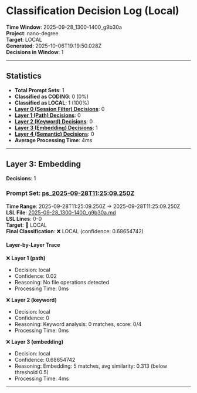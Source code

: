 # Classification Decision Log (Local)

**Time Window**: 2025-09-28_1300-1400_g9b30a<br>
**Project**: nano-degree<br>
**Target**: LOCAL<br>
**Generated**: 2025-10-06T19:19:50.028Z<br>
**Decisions in Window**: 1

---

## Statistics

- **Total Prompt Sets**: 1
- **Classified as CODING**: 0 (0%)
- **Classified as LOCAL**: 1 (100%)
- **[Layer 0 (Session Filter) Decisions](#layer-0-session-filter)**: 0
- **[Layer 1 (Path) Decisions](#layer-1-path)**: 0
- **[Layer 2 (Keyword) Decisions](#layer-2-keyword)**: 0
- **[Layer 3 (Embedding) Decisions](#layer-3-embedding)**: 1
- **[Layer 4 (Semantic) Decisions](#layer-4-semantic)**: 0
- **Average Processing Time**: 4ms

---

## Layer 3: Embedding

**Decisions**: 1

### Prompt Set: [ps_2025-09-28T11:25:09.250Z](../../history/2025-09-28_1300-1400_g9b30a.md#ps_2025-09-28T11:25:09.250Z)

**Time Range**: 2025-09-28T11:25:09.250Z → 2025-09-28T11:25:09.250Z<br>
**LSL File**: [2025-09-28_1300-1400_g9b30a.md](../../history/2025-09-28_1300-1400_g9b30a.md#ps_2025-09-28T11:25:09.250Z)<br>
**LSL Lines**: 0-0<br>
**Target**: 📍 LOCAL<br>
**Final Classification**: ❌ LOCAL (confidence: 0.68654742)

#### Layer-by-Layer Trace

❌ **Layer 1 (path)**
- Decision: local
- Confidence: 0.02
- Reasoning: No file operations detected
- Processing Time: 0ms

❌ **Layer 2 (keyword)**
- Decision: local
- Confidence: 0
- Reasoning: Keyword analysis: 0 matches, score: 0/4
- Processing Time: 0ms

❌ **Layer 3 (embedding)**
- Decision: local
- Confidence: 0.68654742
- Reasoning: Embedding: 5 matches, avg similarity: 0.313 (below threshold 0.5)
- Processing Time: 4ms

---

